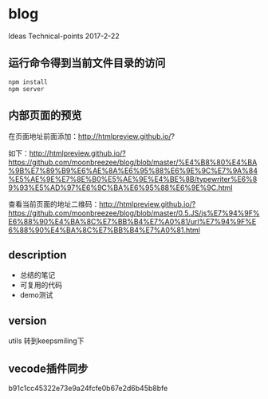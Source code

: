 # blog

Ideas Technical-points 2017-2-22

## 运行命令得到当前文件目录的访问

```
npm install
npm server
```

## 内部页面的预览

在页面地址前面添加：http://htmlpreview.github.io/?

如下：http://htmlpreview.github.io/?https://github.com/moonbreezee/blog/blob/master/%E4%B8%80%E4%BA%9B%E7%89%B9%E6%AE%8A%E6%95%88%E6%9E%9C%E7%9A%84%E5%AE%9E%E7%8E%B0%E5%AE%9E%E4%BE%8B/typewriter%E6%89%93%E5%AD%97%E6%9C%BA%E6%95%88%E6%9E%9C.html

查看当前页面的地址二维码：http://htmlpreview.github.io/?https://github.com/moonbreezee/blog/blob/master/0.5.JS/js%E7%94%9F%E6%88%90%E4%BA%8C%E7%BB%B4%E7%A0%81/url%E7%94%9F%E6%88%90%E4%BA%8C%E7%BB%B4%E7%A0%81.html


## description

- 总结的笔记
- 可复用的代码
- demo测试

## version

utils 转到keepsmiling下

## vecode插件同步

b91c1cc45322e73e9a24fcfe0b67e2d6b45b8bfe
